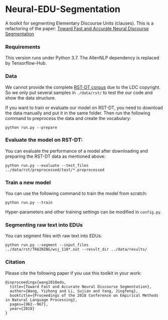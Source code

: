 # Neural-EDU-Segmentation
A toolkit for segmenting Elementary Discourse Units (clauses).
This is a refactoring of the paper: [Toward Fast and Accurate Neural Discourse Segmentation](http://www.aclweb.org/anthology/D18-1116)


### Requirements
This version runs under Python 3.7. The AllenNLP dependency is replaced by Tensorflow-Hub.

### Data

We cannot provide the complete [RST-DT corpus](https://catalog.ldc.upenn.edu/products/LDC2002T07) due to the LDC copyright.
So we only put several samples in `./data/rst/` to test the our code and show the data structure.

If you want to train or evaluate our model on RST-DT, you need to download the data manually and put it in the same folder. Then run the following command to preprocess the data and create the vocabulary:

```
python run.py --prepare
```


### Evaluate the model on RST-DT:

You can evaluate the performance of a model after downloading and preparing the RST-DT data as mentioned above:

```
python run.py --evaluate --test_files ../data/rst/preprocessed/test/*.preprocessed
```

### Train a new model

You can use the following command to train the model from scratch:

```
python run.py --train
```

Hyper-parameters and other training settings can be modified in `config.py`.

### Segmenting raw text into EDUs

You can segment files with raw text into EDUs:

```
python run.py --segment --input_files ../data/rst/TRAINING/wsj_110*.out --result_dir ../data/results/
```

### Citation

Please cite the following paper if you use this toolkit in your work:

```
@inproceedings{wang2018edu,
  title={Toward Fast and Accurate Neural Discourse Segmentation},
  author={Wang, Yizhong and Li, Sujian and Yang, Jingfeng},
  booktitle={Proceedings of the 2018 Conference on Empirical Methods in Natural Language Processing},
  pages={962--967},
  year={2018}
}
```
